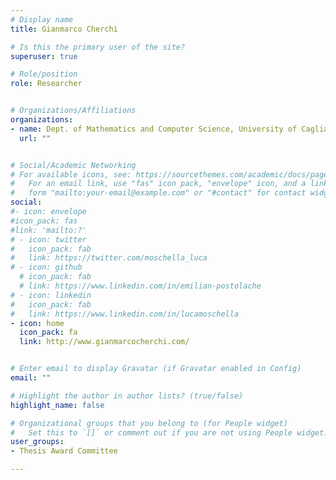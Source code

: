 ```yaml
---
# Display name
title: Gianmarco Cherchi

# Is this the primary user of the site?
superuser: true

# Role/position
role: Researcher


# Organizations/Affiliations
organizations:
- name: Dept. of Mathematics and Computer Science, University of Cagliari
  url: ""


# Social/Academic Networking
# For available icons, see: https://sourcethemes.com/academic/docs/page-builder/#icons
#   For an email link, use "fas" icon pack, "envelope" icon, and a link in the
#   form "mailto:your-email@example.com" or "#contact" for contact widget.
social:
#- icon: envelope
#icon_pack: fas
#link: 'mailto:?'
# - icon: twitter
#   icon_pack: fab
#   link: https://twitter.com/moschella_luca
# - icon: github
  # icon_pack: fab
  # link: https://www.linkedin.com/in/emilian-postolache
# - icon: linkedin
#   icon_pack: fab
#   link: https://www.linkedin.com/in/lucamoschella
- icon: home
  icon_pack: fa
  link: http://www.gianmarcocherchi.com/


# Enter email to display Gravatar (if Gravatar enabled in Config)
email: ""

# Highlight the author in author lists? (true/false)
highlight_name: false

# Organizational groups that you belong to (for People widget)
#   Set this to `[]` or comment out if you are not using People widget.
user_groups:
- Thesis Award Committee

---
```

